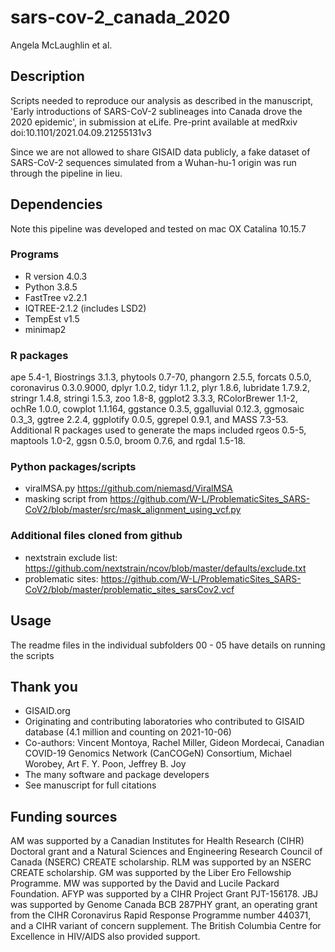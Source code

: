 # sars-cov-2_canada_2020
Angela McLaughlin et al. 

## Description
Scripts needed to reproduce our analysis as described in the manuscript, 'Early introductions of SARS-CoV-2 sublineages into Canada drove the 2020 epidemic', in submission at eLife. Pre-print available at medRxiv doi:10.1101/2021.04.09.21255131v3

Since we are not allowed to share GISAID data publicly, a fake dataset of SARS-CoV-2 sequences simulated from a Wuhan-hu-1 origin was run through the pipeline in lieu.

## Dependencies
Note this pipeline was developed and tested on mac OX Catalina 10.15.7 

### Programs
* R version 4.0.3
* Python 3.8.5
* FastTree v2.2.1 
* IQTREE-2.1.2 (includes LSD2)
* TempEst v1.5 
* minimap2 

### R packages
ape 5.4-1, Biostrings 3.1.3, phytools 0.7-70, phangorn 2.5.5, forcats 0.5.0, coronavirus 0.3.0.9000, dplyr 1.0.2, tidyr 1.1.2, plyr 1.8.6, lubridate 1.7.9.2, stringr 1.4.8, stringi 1.5.3, zoo 1.8-8, ggplot2 3.3.3, RColorBrewer 1.1-2, ochRe 1.0.0, cowplot 1.1.164, ggstance 0.3.5, ggalluvial 0.12.3, ggmosaic 0.3_3, ggtree 2.2.4, ggplotify 0.0.5, ggrepel 0.9.1, and MASS 7.3-53. Additional R packages used to generate the maps included rgeos 0.5-5, maptools 1.0-2, ggsn 0.5.0, broom 0.7.6, and rgdal 1.5-18.

### Python packages/scripts
* viralMSA.py https://github.com/niemasd/ViralMSA
* masking script from https://github.com/W-L/ProblematicSites_SARS-CoV2/blob/master/src/mask_alignment_using_vcf.py

### Additional files cloned from github
* nextstrain exclude list: https://github.com/nextstrain/ncov/blob/master/defaults/exclude.txt
* problematic sites: https://github.com/W-L/ProblematicSites_SARS-CoV2/blob/master/problematic_sites_sarsCov2.vcf

## Usage
The readme files in the individual subfolders 00 - 05 have details on running the scripts

## Thank you
* GISAID.org
* Originating and contributing laboratories who contributed to GISAID database (4.1 million and counting on 2021-10-06)
* Co-authors: Vincent Montoya, Rachel Miller, Gideon Mordecai, Canadian COVID-19 Genomics Network (CanCOGeN) Consortium, Michael Worobey, Art F. Y. Poon, Jeffrey B. Joy
* The many software and package developers
* See manuscript for full citations

## Funding sources
AM was supported by a Canadian Institutes for Health Research (CIHR) Doctoral grant and a Natural Sciences and Engineering Research Council of Canada (NSERC) CREATE scholarship. RLM was supported by an NSERC CREATE scholarship. GM was supported by the Liber Ero Fellowship Programme. MW was supported by the David and Lucile Packard Foundation. AFYP was supported by a CIHR Project Grant PJT-156178. JBJ was supported by Genome Canada BCB 287PHY grant, an operating grant from the CIHR Coronavirus Rapid Response Programme number 440371, and a CIHR variant of concern supplement. The British Columbia Centre for Excellence in HIV/AIDS also provided support.

